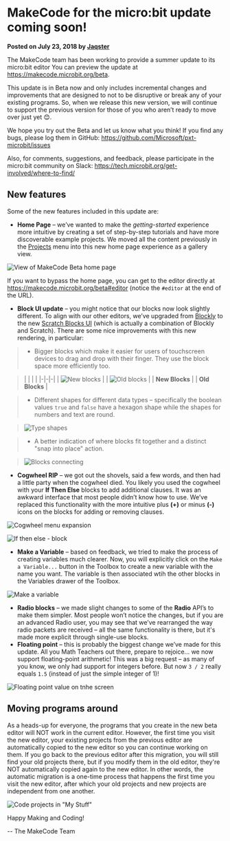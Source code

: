 # MakeCode for the micro:bit update coming soon!

**Posted on July 23, 2018 by [Jaqster](https://github.com/jaqster)**

The MakeCode team has been working to provide a summer update to its micro:bit editor You can preview the update at https://makecode.microbit.org/beta.

This update is in Beta now and only includes incremental changes and improvements that are designed to not to be disruptive or break any of your existing programs. So, when we release this new version, we will continue to support the previous version for those of you who aren’t ready to move over just yet 😊.

We hope you try out the Beta and let us know what you think! If you find any bugs, please log them in GitHub: https://github.com/Microsoft/pxt-microbit/issues

Also, for comments, suggestions, and feedback, please participate in the micro:bit community on Slack: https://tech.microbit.org/get-involved/where-to-find/

## New features

Some of the new features included in this update are:

* **Home Page** – we’ve wanted to make the _getting-started_ experience more intuitive by creating a set of step-by-step tutorials and have more discoverable example projects. We moved all the content previously in the [Projects](https://makecode.microbit.org/projects) menu into this new home page experience as a gallery view.

![View of MakeCode Beta home page](/static/blog/microbit/v1-beta/homepage.jpg)

If you want to bypass the home page, you can get to the editor directly at https://makecode.microbit.org/beta#editor (notice the ``#editor`` at the end of the URL).

* **Block UI update** – you might notice that our blocks now look slightly different. To align with our other editors, we’ve upgraded from [Blockly](https://developers.google.com/blockly/) to the new [Scratch Blocks UI](https://scratch.mit.edu/developers) (which is actually a combination of Blockly and Scratch). There are some nice improvements with this new rendering, in particular:

>* Bigger blocks which make it easier for users of touchscreen devices to drag and drop with their finger. They use the block space more efficiently too.

>| | | |
|-|-|-|
| ![New blocks](/static/blog/microbit/v1-beta/new-blocks.png) | | ![Old blocks](/static/blog/microbit/v1-beta/old-blocks.png) |
| **New Blocks** | | **Old Blocks** |

>* Different shapes for different data types – specifically the boolean values `true` and `false` have a hexagon shape while the shapes for numbers and text are round.

>![Type shapes](/static/blog/microbit/v1-beta/type-shapes.png)

>* A better indication of where blocks fit together and a distinct "snap into place" action.

>![Blocks connecting](/static/blog/microbit/v1-beta/block-connection.png)

* **Cogwheel RIP** – we got out the shovels, said a few words, and then had a little party when the cogwheel died. You likely you used the cogwheel with your **If Then Else** blocks to add additional clauses. It was an awkward interface that most people didn’t know how to use. We’ve replaced this functionality with the more intuitive plus **(+)** or minus **(-)** icons on the blocks for adding or removing clauses.

![Cogwheel menu expansion](/static/blog/microbit/v1-beta/cogwheel.png)

![If then else - block](/static/blog/microbit/v1-beta/if-then-else-block.png)

* **Make a Variable** – based on feedback, we tried to make the process of creating variables much clearer. Now, you will explicitly click on the ``Make a Variable...`` button in the Toolbox to create a new variable with the name you want. The variable is then associated wtih the other blocks in the Variables drawer of the Toolbox.

![Make a variable](/static/blog/microbit/v1-beta/make-variable.gif)


* **Radio blocks** – we made slight changes to some of the **Radio** API’s to make them simpler. Most people won’t notice the changes, but if you are an advanced Radio user, you may see that we’ve rearranged the way radio packets are received – all the same functionality is there, but it's made more explicit through single-use blocks.
* **Floating point** – this is probably the biggest change we’ve made for this update. All you Math Teachers out there, prepare to rejoice... we now support floating-point arithmetic! This was a big request – as many of you know, we only had support for integers before. But now `3 / 2` really equals `1.5` (instead of just the simple integer of 1)!

![Floating point value on tnhe screen](/static/blog/microbit/v1-beta/floating-point.gif)

## Moving programs around

As a heads-up for everyone, the programs that you create in the new beta editor will NOT work in the current editor. However, the first time you visit the new editor, your existing projects from the previous editor are automatically copied to the new editor so you can continue working on them. If you go back to the previous editor after this migration, you will still find your old projects there, but if you modify them in the old editor, they're NOT automatically copied again to the new editor. In other words, the automatic migration is a one-time process that happens the first time you visit the new editor, after which your old projects and new projects are independent from one another.

![Code projects in "My Stuff"](/static/blog/microbit/v1-beta/my-stuff.png)

Happy Making and Coding!

-- The MakeCode Team
